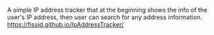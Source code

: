 A simple IP address tracker that at the beginning shows the info of the user's IP address, then user can search for any address information. </br>
https://fissid.github.io/IpAddressTracker/
